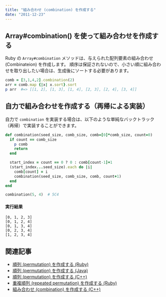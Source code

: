 ```yaml
---
title: "組み合わせ (combination) を作成する"
date: "2011-12-23"
---
```


Array#combination() を使って組み合わせを作成する
----

Ruby の `Array#combination` メソッドは、与えられた配列要素の組み合わせ (Combinateion) を作成します。
順序は保証されないので、小さい順に組み合わせを取り出したい場合は、生成後にソートする必要があります。

~~~ ruby
comb = [3,1,4,2].combination(2)
arr = comb.map {|x| x.sort}.sort
p arr  #=> [[1, 2], [1, 3], [1, 4], [2, 3], [2, 4], [3, 4]]
~~~


自力で組み合わせを作成する（再帰による実装）
----

自力で `combination` を実装する場合は、以下のような単純なバックトラック（再帰）で実装することができます。

~~~ ruby
def combination(seed_size, comb_size, comb=[0]*comb_size, count=0)
  if count == comb_size
    p comb
    return
  end

  start_index = count == 0 ? 0 : comb[count-1]+1
  (start_index...seed_size).each do |i|
    comb[count] = i
    combination(seed_size, comb_size, comb, count+1)
  end
end

combination(5, 4)  # 5C4
~~~

#### 実行結果

~~~
[0, 1, 2, 3]
[0, 1, 2, 4]
[0, 1, 3, 4]
[0, 2, 3, 4]
[1, 2, 3, 4]
~~~


関連記事
----

* [順列 (permutation) を作成する (Ruby)](permutation.html)
* [順列 (permutation) を作成する (Java)](/java/numstr/permutation.html)
* [順列 (permutation) を作成する (C++)](/cpp/number/permutation.html)
* [重複順列 (repeated permutation) を作成する (Ruby)](repeated-permutation.html)
* [組み合わせ (combination) を作成する (C++)](/cpp/number/combination.html)

